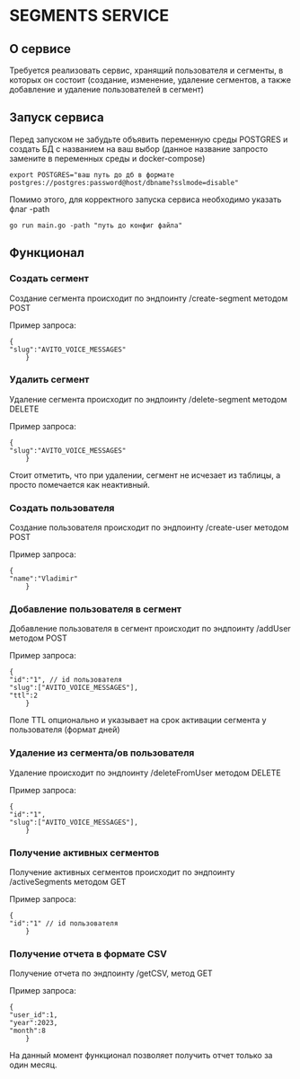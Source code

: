 # SEGMENTS SERVICE

## О сервисе 

Требуется реализовать сервис, хранящий пользователя и сегменты, в которых он состоит (создание, изменение, удаление сегментов, а также добавление и удаление пользователей в сегмент)


## Запуск сервиса

Перед запуском не забудьте объявить переменную среды POSTGRES и создать БД с названием на ваш выбор (данное название запросто замените в переменных среды и docker-compose)
````
export POSTGRES="ваш путь до дб в формате postgres://postgres:password@host/dbname?sslmode=disable"
````

Помимо этого, для корректного запуска сервиса необходимо указать флаг -path
````
go run main.go -path "путь до конфиг файла"
````

## Функционал


 ### Создать сегмент

Создание сегмента происходит по эндпоинту /create-segment методом POST

Пример запроса:
````
{   
"slug":"AVITO_VOICE_MESSAGES"
    }
````

### Удалить сегмент 

Удаление сегмента происходит по эндпоинту /delete-segment методом DELETE

Пример запроса:
````
{   
"slug":"AVITO_VOICE_MESSAGES"
    }
````
Стоит отметить, что при удалении, сегмент не исчезает из таблицы, а просто помечается как неактивный.

### Создать пользователя

Создание пользователя происходит по эндпоинту /create-user методом POST

Пример запроса:

````
{   
"name":"Vladimir"
    }
````

### Добавление пользователя в сегмент

Добавление пользователя в сегмент происходит по эндпоинту /addUser методом POST

Пример запроса:

````
{   
"id":"1", // id пользователя
"slug":["AVITO_VOICE_MESSAGES"],
"ttl":2
    }
````
Поле TTL опционально и указывает на срок активации сегмента у пользователя (формат дней)

### Удаление из сегмента/ов пользователя

Удаление происходит по эндпоинту /deleteFromUser методом DELETE

Пример запроса:

````
{   
"id":"1",
"slug":["AVITO_VOICE_MESSAGES"],
    }
````

### Получение активных сегментов

Получение активных сегментов происходит по эндпоинту /activeSegments методом GET

Пример запроса:

````
{   
"id":"1" // id пользователя
    }
````

### Получение отчета в формате CSV

Получение отчета по эндпоинту /getCSV, метод GET

Пример запроса:

````
{   
"user_id":1,
"year":2023,
"month":8
    }
````
На данный момент функционал позволяет получить отчет только за один месяц.

